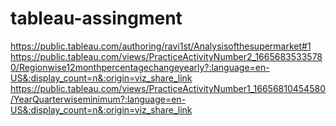 # tableau-assingment
https://public.tableau.com/authoring/ravi1st/Analysisofthesupermarket#1
https://public.tableau.com/views/PracticeActivityNumber2_16656835335780/Regionwise12monthpercentagechangeyearly?:language=en-US&:display_count=n&:origin=viz_share_link
https://public.tableau.com/views/PracticeActivityNumber1_16656810454580/YearQuarterwiseminimum?:language=en-US&:display_count=n&:origin=viz_share_link
